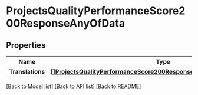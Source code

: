 # ProjectsQualityPerformanceScore200ResponseAnyOfData

## Properties

Name | Type | Description | Notes
------------ | ------------- | ------------- | -------------
**Translations** | [**[]ProjectsQualityPerformanceScore200ResponseAnyOfDataTranslationsInner**](ProjectsQualityPerformanceScore200ResponseAnyOfDataTranslationsInner.md) |  | [optional] 

[[Back to Model list]](../README.md#documentation-for-models) [[Back to API list]](../README.md#documentation-for-api-endpoints) [[Back to README]](../README.md)


